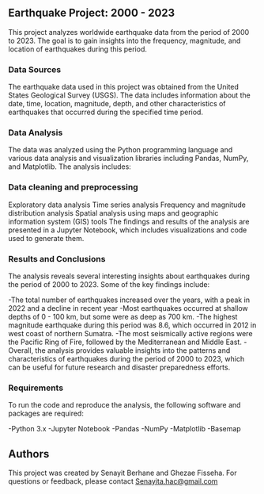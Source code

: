 ## Earthquake Project: 2000 - 2023
This project analyzes worldwide earthquake data from the period of 2000 to 2023. The goal is to gain insights into the frequency, magnitude, and location of earthquakes during this period.

### Data Sources
The earthquake data used in this project was obtained from the United States Geological Survey (USGS). The data includes information about the date, time, location, magnitude, depth, and other characteristics of earthquakes that occurred during the specified time period.

### Data Analysis
The data was analyzed using the Python programming language and various data analysis and visualization libraries including Pandas, NumPy, and Matplotlib. The analysis includes:

### Data cleaning and preprocessing
Exploratory data analysis
Time series analysis
Frequency and magnitude distribution analysis
Spatial analysis using maps and geographic information system (GIS) tools
The findings and results of the analysis are presented in a Jupyter Notebook, which includes visualizations and code used to generate them.

### Results and Conclusions
The analysis reveals several interesting insights about earthquakes during the period of 2000 to 2023. Some of the key findings include:

-The total number of earthquakes increased over the years, with a peak in 2022 and a decline in recent year
-Most earthquakes occurred at shallow depths of 0 - 100 km, but some were as deep as 700 km.
-The highest magnitude earthquake during this period was 8.6, which occurred in 2012 in west coast of northern Sumatra.
-The most seismically active regions were the Pacific Ring of Fire, followed by the Mediterranean and Middle East.
-Overall, the analysis provides valuable insights into the patterns and characteristics of earthquakes during the period of 2000 to 2023, which can be useful for future research and disaster preparedness efforts.


### Requirements
To run the code and reproduce the analysis, the following software and packages are required:


-Python 3.x
-Jupyter Notebook
-Pandas
-NumPy
-Matplotlib
-Basemap



## Authors
This project was created by Senayit Berhane and Ghezae Fisseha. For questions or feedback, please contact Senayita.hac@gmail.com
